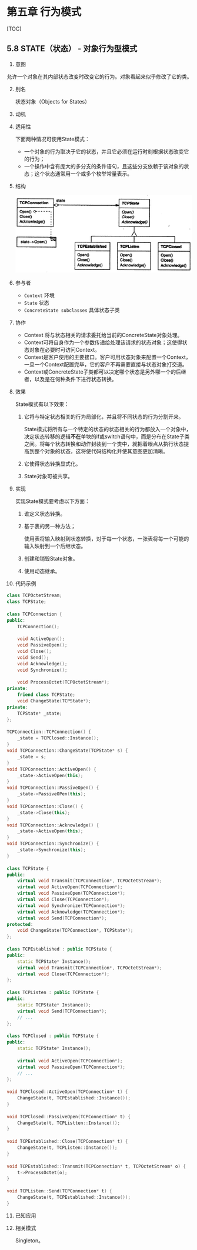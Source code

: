 # 第五章 行为模式

[TOC]



## 5.8 STATE（状态） - 对象行为型模式

1.  意图

   允许一个对象在其内部状态改变时改变它的行为。对象看起来似乎修改了它的类。

2. 别名

   状态对象（Objects for States）

3. 动机

4. 适用性

   下面两种情况可使用State模式：

   - 一个对象的行为取决于它的状态，并且它必须在运行时刻根据状态改变它的行为；
   - 一个操作中含有庞大的多分支的条件语句，且这些分支依赖于该对象的状态；这个状态通常用一个或多个枚举常量表示。

5. 结构

   ![5_8_1](res/5_8_1.png)
   
6. 参与者

   - `Context` 环境
   - `State` 状态
   - `ConcreteState subclasses` 具体状态子类

7. 协作

   - Context 将与状态相关的请求委托给当前的ConcreteState对象处理。
   - Context可将自身作为一个参数传递给处理该请求的状态对象；这使得状态对象在必要时可访问Context。
   - Context是客户使用的主要接口。客户可用状态对象来配置一个Context，一旦一个Context配置完毕，它的客户不再需要直接与状态对象打交道。
   - Context或ConcreteState子类都可以决定哪个状态是另外哪一个的后继者，以及是在何种条件下进行状态转换。
   
8. 效果

   State模式有以下效果：

   1. 它将与特定状态相关的行为局部化，并且将不同状态的行为分割开来。

      State模式将所有与一个特定的状态的状态相关的行为都放入一个对象中，决定状态转移的逻辑**不在**单块的if或switch语句中，而是分布在State子类之间。将每个状态转换和动作封装到一个类中，就把着眼点从执行状态提高到整个对象的状态，这将使代码结构化并使其意图更加清晰。

   2. 它使得状态转换显式化。

   3. State对象可被共享。

9. 实现

   实现State模式要考虑以下方面：

   1. 谁定义状态转换。

   2. 基于表的另一种方法；

      使用表将输入映射到状态转换，对于每一个状态，一张表将每一个可能的输入映射到一个后继状态。

   3. 创建和销毁State对象。

   4. 使用动态继承。

10. 代码示例

   ```cpp
   class TCPOctetStream;
   class TCPState;
   
   class TCPConnection {
   public:
       TCPConnection();
       
       void ActiveOpen();
       void PassiveOpen();
       void Close();
       void Send();
       void Acknowledge();
       void Synchronize();
       
       void ProcessOctet(TCPOctetStream*);
   private:
       friend class TCPState;
       void ChangeState(TCPState*);
   private:
       TCPState* _state;
   };
   
   TCPConnection::TCPConnection() {
       _state = TCPClosed::Instance();
   }
   void TCPConnection::ChangeState(TCPState* s) {
       _state = s;
   }
   void TCPConnection::ActiveOpen() {
       _state->ActiveOpen(this);
   }
   void TCPConnection::PassiveOpen() {
       _state->PassiveOPen(this);
   }
   void TCPConnection::Close() {
       _state->Close(this);
   }
   void TCPConnection::Acknowledge() {
       _state->ActiveOpen(this);
   }
   void TCPConnection::Synchronize() {
       _state->Synchronize(this);
   }
   
   class TCPState {
   public:
       virtual void Transmit(TCPConnection*, TCPOctetStream*);
       virtual void ActiveOpen(TCPConnection*);
       virtual void PassiveOpen(TCPConnection*);
       virtual void Close(TCPConnection*);
       virtual void Synchronize(TCPConnection*);
       virtual void Acknowledge(TCPConnection*);
       virtual void Send(TCPConnection*);
   protected:
       void ChangeState(TCPConnection*, TCPState*);
   };
   
   class TCPEstablished : public TCPState {
   public:
       static TCPState* Instance();
       virtual void Transmit(TCPConnection*, TCPOctetStream*);
       virtual void Close(TCPConnection*);
   };
   
   class TCPListen : public TCPState {
   public:
       static TCPState* Instance();
       virtual void Send(TCPConnection*);
       // ...
   };
   
   class TCPClosed : public TCPState {
   public:
       static TCPState* Instance();
       
       virtual void ActiveOpen(TCPConnection*);
       virtual void PassiveOpen(TCPConnection*);
       // ...
   };
   
   void TCPClosed::ActiveOpen(TCPConnection* t) {
       ChangeState(t, TCPEstablished::Instance());
   }
   
   void TCPClosed::PassiveOpen(TCPConnection* t) {
       ChangeState(t, TCPListten::Instance());
   }
   
   void TCPEstablished::Close(TCPConnection* t) {
       ChangeState(t, TCPListen::Instance());
   }
   
   void TCPEstablished::Transmit(TCPConnection* t, TCPOctetStream* o) {
       t->ProcessOctet(o);
   }
   
   void TCPListen::Send(TCPConnection* t) {
       ChangeState(t, TCPEstablished::Instance());
   }
   ```

11. 已知应用

12. 相关模式

    Singleton。